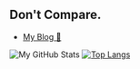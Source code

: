 ## Don't Compare.

- [My Blog 🥰](https://NothingToSay0031.github.io/)

![My GitHub Stats](https://github-readme-stats.vercel.app/api?username=NothingToSay0031&count_private=true&show_icons=true)
[![Top Langs](https://github-readme-stats.vercel.app/api/top-langs/?username=NothingToSay0031&exclude_repo=NothingToSay0031.github.io)](https://github.com/anuraghazra/github-readme-stats)
